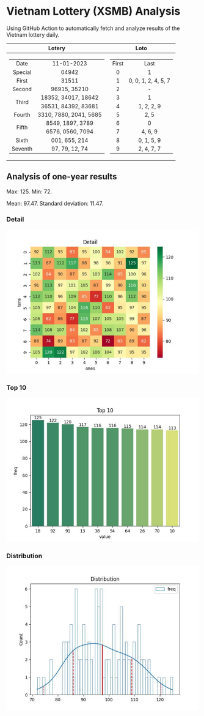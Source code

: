 # Vietnam Lottery (XSMB) Analysis

Using GitHub Action to automatically fetch and analyze results of the Vietnam lottery daily.

| Lotery      | Loto |
| :-----------: | :-----------: |
| <table><tr><td>Date</td><td>11-01-2023</td></tr><tr><td>Special</td><td>04942</td></tr><tr><td>First</td><td>31511</td></tr><tr><td>Second</td><td>96915, 35210</td></tr><tr><td rowspan="2">Third</td><td>18352, 34017, 18642</td></tr><tr><td>36531, 84392, 83681</td></tr><tr><td>Fourth</td><td>3310, 7880, 2041, 5685</td></tr><tr><td rowspan="2">Fifth</td><td>8549, 1897, 3789</td></tr><tr><td>6576, 0560, 7094</td></tr><tr><td>Sixth</td><td>001, 655, 214</td></tr><tr><td>Seventh</td><td>97, 79, 12, 74</td></tr></table> | <table><tr><td>First</td><td>Last</td></tr><tr><td>0</td><td>1</td></tr><tr><td>1</td><td>0, 0, 1, 2, 4, 5, 7</td></tr><tr><td>2</td><td>-</td></tr><tr><td>3</td><td>1</td></tr><tr><td>4</td><td>1, 2, 2, 9</td></tr><tr><td>5</td><td>2, 5</td></tr><tr><td>6</td><td>0</td></tr><tr><td>7</td><td>4, 6, 9</td></tr><tr><td>8</td><td>0, 1, 5, 9</td></tr><tr><td>9</td><td>2, 4, 7, 7</td></tr></table> |

<h2>Analysis of one-year results</h2>

Max: 125. Min: 72.

Mean: 97.47. Standard deviation: 11.47.

<h3>Detail</h3>

![Detail](images/heatmap.jpg)

<h3>Top 10</h3>

![Top 10](images/top-10.jpg)

<h3>Distribution</h3>

![Distribution](images/distribution.jpg)